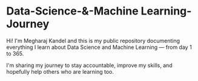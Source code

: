 # Data-Science-&-Machine Learning-Journey

Hi! I'm Megharaj Kandel and this is my public repository documenting everything I learn about Data Science and Machine Learning — from day 1 to 365. 

I'm sharing my journey to stay accountable, improve my skills, and hopefully help others who are learning too.

